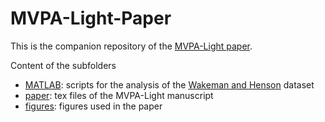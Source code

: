 # MVPA-Light-Paper

This is the companion repository of the [MVPA-Light paper](todo). 

Content of the subfolders

* [MATLAB](MATLAB): scripts for the analysis of the [Wakeman and Henson](https://www.nature.com/articles/sdata20151) dataset
* [paper](paper): tex files of the MVPA-Light manuscript 
* [figures](figures): figures used in the paper
